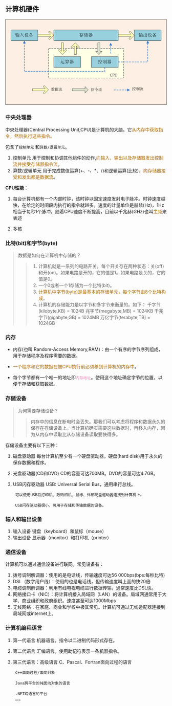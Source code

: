 ## 计算机硬件

![丢失](..\Java基础资料\计算机结构.png "计算机硬件结构图")


### 中央处理器

中央处理器(Central Processing Unit,CPU)是计算机的大脑。它<font color=#ad6800>从内存中获取指令，然后执行这些指令。</font>

包含了<code>控制单元</code> 和<code>算数/逻辑单元</code>。
1. 控制单元
        用于控制和协调其他组件的动作,<font color=#ad6800>向输入、输出以及存储器发出控制流并接受存储器指令流</font>。
2. 算数/逻辑单元
        用于完成数值运算(+、-、*、/)和逻辑运算(比较)，<font color=#ad6800>向存储器接受和发出都是数据流</font>。

**CPU性能**：
1. 每台计算机都有一个内部时钟，该时钟以固定速度发射电子脉冲。时钟速度越快，在给定的时间段内执行的指令就越多。速度的计量单位是赫兹(Hz)，1Hz相当于每秒1个脉冲。随着CPU速度不断提高，目前以千兆赫(GHz)也叫<font color=#ad6800>主频</font>来表述

2. 多核

### 比特(bit)和字节(byte)


>数据是如何在计算机中存储的？
>>1. 计算机就是一系列的电路开关。每个开关存在两种状态：关(off)和开(on)。如果电路是开的，它的值是1。如果电路是关的，它的值是0。
>>2. 一个0或者一个1存储为一个比特(bit)。
>>3. <font color=#ad6800>计算机中字节(byte)是最基本的存储单元，每个字节由8个比特构成</font>。
>>4. 计算机的存储能力是以字节和多字节来衡量的。如下：
>>          千字节(kilobyte,KB)  = 1024B
>>          兆字节(megabyte,MB) = 1024KB
>>          千兆字节(gigabyte,GB) = 1024MB
>>          万亿字节(terabyte,TB) = 1024GB

### 内存

* 内存(也叫 Random-Access Memory,RAM)：由一个有序的字节序列组成，用于存储程序及程序需要的数据。

* <font color=#ad6800>一个程序和它的数据在被CPU执行前必须移到计算机的内存中</font>。

* 每个字节都有一个唯一的地址即<code><font color=#ff85c0>内存地址</font></code>。使用这个地址确定字节的位置，以便于存储和获取数据。

### 存储设备

>为何需要存储设备？
  >>内存中的信息在断电时会丢失。那我们可以考虑将程序和数据永久的保存在存储设备上。当计算机确实需要这些数据时，再移入内存，因为从内存中读取比从存储设备读取要快得多。

  存储设备主要有以下三种：
  1. 磁盘驱动器
          每台计算机至少有一个硬盘驱动器。硬盘(hard disk)用于永久的保存数据和程序。
  2. 光盘驱动器(CD和DVD)
          CD的容量可达700MB。DVD的容量可达4.7GB。
  3. USB闪存驱动器
          USB: Universal Serial  Bus，通用串行总线。

          可以使用USB将打印机、数码相机、鼠标、外部硬盘驱动器连接到计算机上。

          USB闪存驱动器很小，可用于存储和传输数据的设备。

### 输入和输出设备

  1. 输入设备
          键盘（keyboard）和鼠标（mouse）
  2. 输出设备
          显示器（monitor）和打印机（printer）

### 通信设备

计算机可以通过通信设备进行联网。常见设备有：

1. 拨号调制解调器：使用的是电话线，传输速度可达56 000bps(bps:每秒比特)
2. DSL（数字用户线）：使用的也是电话线，但传输速度叫上面的快20倍
3. 电缆调制解调器：利用有线电视电缆进行数据传输，通常速度比DSL快。
4. 网络接口卡（NIC）：将计算机接入局域网（LAN）的设备。局域网通常用于大学、商业组织和政府组织。速度甚至可达1000Mbps
5. 无线网络：在家庭、商业和学校中极其常见。计算机可通过无线适配器连接到局域网或internet上。

### 计算机编程语言

1. 第一代语言
        机器语言。指令以二进制代码形式存在。
2. 第二代语言
        汇编语言。使用助记符表示一条机器指令。
3. 第三代语言：高级语言
        C、Pascal、Fortran面向过程的语言

        C++面向过程/面向对象

        Java跨平台的纯面向对象的语言

        .NET跨语言的平台
        。。。
